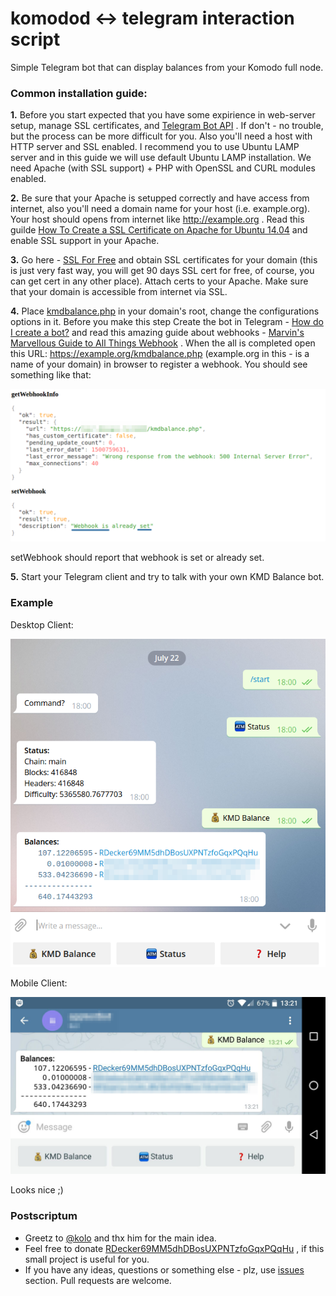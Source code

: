 # komodod <-> telegram interaction script

Simple Telegram bot that can display balances from your Komodo full node.

### Common installation guide:

**1.** Before you start expected that you have some expirience in web-server setup, manage SSL certificates, and [Telegram Bot API](https://core.telegram.org/bots/api) . If don't - no trouble, but the process can be more difficult for you. Also you'll need a host with HTTP server and SSL enabled. I recommend you to use Ubuntu LAMP server and in this guide we will use default Ubuntu LAMP installation. We need Apache (with SSL support) + PHP with OpenSSL and CURL modules enabled.

**2.** Be sure that your Apache is setupped correctly and have access from internet, also you'll need a domain name for your host (i.e. example.org). Your host should opens from internet like http://example.org . Read this guilde [How To Create a SSL Certificate on Apache for Ubuntu 14.04](https://www.digitalocean.com/community/tutorials/how-to-create-a-ssl-certificate-on-apache-for-ubuntu-14-04) and enable SSL support in your Apache.

**3.** Go here - [SSL For Free](https://www.sslforfree.com/) and obtain SSL certificates for your domain (this is just very fast way, you will get 90 days SSL cert for free, of course, you can get cert in any other place). Attach certs to your Apache. Make sure that your domain is accessible from internet via SSL.

**4.** Place [kmdbalance.php](https://github.com/DeckerSU/komodo-telegram-bot/blob/master/kmdbalance.php) in your domain's root, change the configurations options in it. Before you make this step Create the bot in Telegram - [How do I create a bot?](https://core.telegram.org/bots#3-how-do-i-create-a-bot) and read this amazing guide about webhooks - [Marvin's Marvellous Guide to All Things Webhook](https://core.telegram.org/bots/webhooks) . When the all is completed open this URL: https://example.org/kmdbalance.php (example.org in this - is a name of your domain) in browser to register a webhook. You should see something like that:

![](./webhook.png) 

setWebhook should report that webhook is set or already set. 

**5.** Start your Telegram client and try to talk with your own KMD Balance bot.

### Example

Desktop Client:

![](./example.png) 

Mobile Client:

![](./example_mobile.png) 

Looks nice ;)

### Postscriptum

- Greetz to [@kolo](https://sprnt.slack.com/messages/@kolo) and thx him for the main idea. 
- Feel free to donate [RDecker69MM5dhDBosUXPNTzfoGqxPQqHu](http://kmd.explorer.supernet.org/address/RDecker69MM5dhDBosUXPNTzfoGqxPQqHu) , if this small project is useful for you.
- If you have any ideas, questions or something else - plz, use [issues](https://github.com/DeckerSU/komodo-telegram-bot/issues)  section. Pull requests are welcome.

